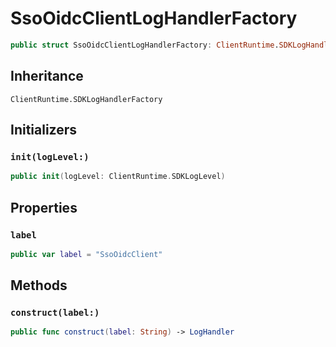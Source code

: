 # SsoOidcClientLogHandlerFactory

``` swift
public struct SsoOidcClientLogHandlerFactory: ClientRuntime.SDKLogHandlerFactory 
```

## Inheritance

`ClientRuntime.SDKLogHandlerFactory`

## Initializers

### `init(logLevel:)`

``` swift
public init(logLevel: ClientRuntime.SDKLogLevel) 
```

## Properties

### `label`

``` swift
public var label = "SsoOidcClient"
```

## Methods

### `construct(label:)`

``` swift
public func construct(label: String) -> LogHandler 
```
